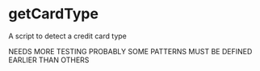 getCardType
===========

A script to detect a credit card type

NEEDS MORE TESTING
PROBABLY SOME PATTERNS MUST BE DEFINED EARLIER THAN OTHERS

